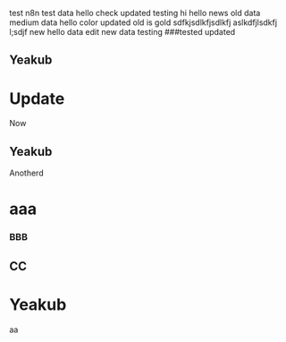 test n8n
test data
hello
check
updated
testing
hi
hello
news
old data
medium data
hello color
updated
old is gold
sdfkjsdlkfjsdlkfj aslkdfjlsdkfj l;sdjf
new
hello
data
edit
new data
testing
###tested
updated
## Yeakub
# Update
Now
## Yeakub
Anotherd
# aaa 
### BBB
## CC
# Yeakub
aa
